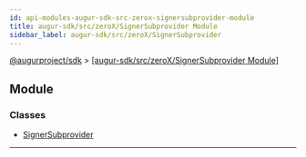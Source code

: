 ```yaml
---
id: api-modules-augur-sdk-src-zerox-signersubprovider-module
title: augur-sdk/src/zeroX/SignerSubprovider Module
sidebar_label: augur-sdk/src/zeroX/SignerSubprovider
---
```


[@augurproject/sdk](api-readme.md) > [[augur-sdk/src/zeroX/SignerSubprovider Module]](api-modules-augur-sdk-src-zerox-signersubprovider-module.md)

## Module

### Classes

* [SignerSubprovider](api-classes-augur-sdk-src-zerox-signersubprovider-signersubprovider.md)

---

